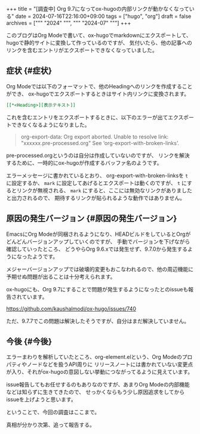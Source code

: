 +++
title = "[調査中] Org 9.7になってox-hugoの内部リンクが動かなくなっている"
date = 2024-07-16T22:16:00+09:00
tags = ["hugo", "org"]
draft = false
archives = ["""
  "2024"
  """, """
  "2024-07"
  """]
+++

このブログはOrg Modeで書いて、ox-hugoでmarkdownにエクスポートして、hugoで静的サイトに変換して作っているのですが、
気付いたら、他の記事へのリンクを含むエントリがエクスポートできなくなっていました。


## 症状 {#症状}

Org Modeでは以下のフォーマットで、他のHeadingへのリンクを作成することができ、
ox-hugoでエクスポートするときはサイト内リンクに変換されます。

```org
[[*<Heading>][表示テキスト]]
```

これを含むエントリをエクスポートするときに、以下のエラーが出てエクスポートできなくなるようになりました。

> org-export-data: Org export aborted. Unable to resolve link: "xxxxxx.pre-processed.org"
> See ‘org-export-with-broken-links’.

pre-processed.orgというのは自分は作成していないのですが、
リンクを解決するために、一時的にox-hugoが作成するバッファ名のようです。

エラーメッセージに書かれているとおり、
org-export-with-broken-linksを `t` に設定するか、 `mark` に設定してあげるとエクスポートは動くのですが、
`t` にするとリンクが無視される、 `mark` にすると、ここには無効なリンクがありましたと出力されるので、
期待するリンクが貼られるような動作ではありません。


## 原因の発生バージョン {#原因の発生バージョン}

EmacsにOrg Modeが同梱されるようになり、HEADビルドをしているとOrgがどんどんバージョンアップしていくのですが、
手動でバージョンを下げながら確認していったところ、
どうやらOrg 9.6.xでは発生せず、9.7.0から発生するようになったようです。

メジャーバージョンアップでは破壊的変更もおこなわれるので、他の周辺機能に予期せぬ問題が出ることは十分考えられます。

ox-hugoにも、Org 9.7にすることで問題が発生するようになったとのissueも報告されています。

<https://github.com/kaushalmodi/ox-hugo/issues/740>

ただ、9.7.7でこの問題は解決したそうですが、自分はまだ解決していません。


## 今後 {#今後}

エラーまわりを解析していたところ、org-element.elという、Org Modeのプロパティやノードなどを扱うAPI周りに
リリースノートには書かれていない変更点が入り、それがox-hugoの意図しない挙動につながってるように見えています。

issue報告してもお任せするのもありなのですが、あまりOrg Modeの内部機能などは知らずに生きてきたので、
せっかくならもう少し原因追求をしてからissueを上げようと思います。

ということで、今回の調査はここまで。

真相が分かり次第、追って報告する。
